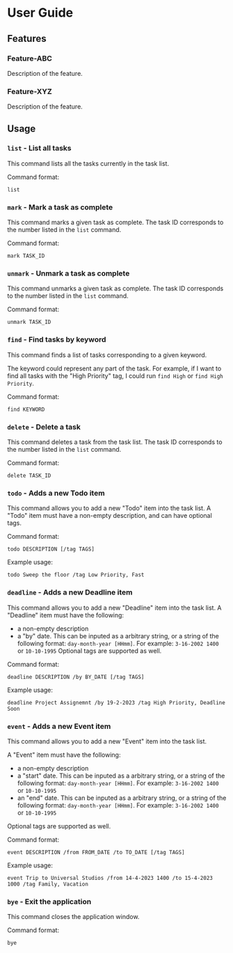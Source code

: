# User Guide

## Features

### Feature-ABC

Description of the feature.

### Feature-XYZ

Description of the feature.

## Usage

### `list` - List all tasks

This command lists all the tasks currently in the task list.

Command format:

```
list
```

### `mark` - Mark a task as complete

This command marks a given task as complete. The task ID corresponds to the number listed in the `list` command.

Command format:

```
mark TASK_ID
```

### `unmark` - Unmark a task as complete

This command unmarks a given task as complete. The task ID corresponds to the number listed in the `list` command.

Command format:

```
unmark TASK_ID
```

### `find` - Find tasks by keyword

This command finds a list of tasks corresponding to a given keyword.

The keyword could represent any part of the task. For example, if I want to find all tasks with the "High Priority" tag, I could run `find High` or `find High Priority`.

Command format:

```
find KEYWORD
```

### `delete` - Delete a task

This command deletes a task from the task list. The task ID corresponds to the number listed in the `list` command.

Command format:

```
delete TASK_ID
```

### `todo` - Adds a new Todo item

This command allows you to add a new "Todo" item into the task list. A "Todo" item must have a non-empty description, and can have optional tags.

Command format:

```
todo DESCRIPTION [/tag TAGS]
```

Example usage:

```
todo Sweep the floor /tag Low Priority, Fast
```

### `deadline` - Adds a new Deadline item

This command allows you to add a new "Deadline" item into the task list. A "Deadline" item must have the following:

- a non-empty description
- a "by" date. This can be inputed as a arbitrary string, or a string of the following format: `day-month-year [HHmm]`. For example: `3-16-2002 1400` or `10-10-1995`
  Optional tags are supported as well.

Command format:

```
deadline DESCRIPTION /by BY_DATE [/tag TAGS]
```

Example usage:

```
deadline Project Assignemnt /by 19-2-2023 /tag High Priority, Deadline Soon
```

### `event` - Adds a new Event item

This command allows you to add a new "Event" item into the task list.

A "Event" item must have the following:

- a non-empty description
- a "start" date. This can be inputed as a arbitrary string, or a string of the following format: `day-month-year [HHmm]`. For example: `3-16-2002 1400` or `10-10-1995`
- an "end" date. This can be inputed as a arbitrary string, or a string of the following format: `day-month-year [HHmm]`. For example: `3-16-2002 1400` or `10-10-1995`

Optional tags are supported as well.

Command format:

```
event DESCRIPTION /from FROM_DATE /to TO_DATE [/tag TAGS]
```

Example usage:

```
event Trip to Universal Studios /from 14-4-2023 1400 /to 15-4-2023 1000 /tag Family, Vacation
```

### `bye` - Exit the application

This command closes the application window.

Command format:

```
bye
```
